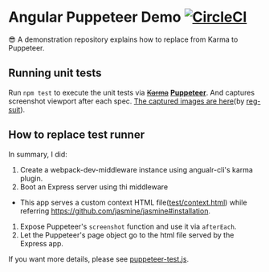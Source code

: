 # Angular Puppeteer Demo [![CircleCI](https://circleci.com/gh/Quramy/angular-puppeteer-demo.svg?style=svg)](https://circleci.com/gh/Quramy/angular-puppeteer-demo)

:sunglasses: A demonstration repository explains how to replace from Karma to Puppeteer.

## Running unit tests

Run `npm test` to execute the unit tests via ~~[Karma](https://karma-runner.github.io)~~ **[Puppeteer](https://github.com/GoogleChrome/puppeteer)**.
And captures screenshot viewport after each spec. [The captured images are here](https://s3.amazonaws.com/reg-publish-bucket-dc9621d1-4693-41e6-8e94-51eaeea162fb/06039132dbfe644740481e18dbc8e53019e91ace/index.html)(by [reg-suit](https://github.com/reg-viz/reg-suit)).

## How to replace test runner

In summary, I did:

1. Create a webpack-dev-middleware instance using angualr-cli's karma plugin.
1. Boot an Express server using thi middleware
  - This app serves a custom context HTML file([test/context.html](test/context.html)) while referring https://github.com/jasmine/jasmine#installation.
1. Expose Puppeteer's `screenshot` function and use it via `afterEach`.
1. Let the Puppeteer's page object go to the html file served by the Express app.

If you want more details, please see [puppeteer-test.js](puppeteer-test.js).
